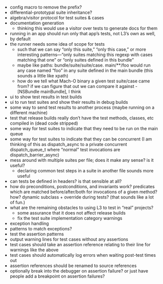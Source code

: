 - config macro to remove the prefix?
- differential-prototypal suite inheritance?
- algebra/visitor protocol for test suites & cases
- documentation generation
	- thinking this would use a visitor over tests to generate docs for them
- running in an app should run only that app’s tests, not L3’s own as well, by default
- the runner needs some idea of scope for tests
	- such that we can say “only this suite,” “only this case,” or more interesting patterns—“only suites matching this regexp with cases matching that one” or “only suites defined in this bundle”
	- maybe like paths: bundle/suite/suite/case. main/**/foo would run any case named “foo” in any suite defined in the main bundle (this sounds a little like xpath)
	- how do we tell what Mach-O binary a given test suite/case came from? if we can figure that out we can compare it against -[NSBundle mainBundle], I think
- ui to show test results in test builds
- ui to run test suites and show their results in debug builds
- some way to send test results to another process (maybe running on a different machine)
- test that release builds really don’t have the test methods, classes, etc compiled in (dead code stripped)
- some way for test suites to indicate that they need to be run on the main queue
- some way for test suites to indicate that they can be concurrent (I am thinking of this as dispatch_async to a private concurrent dispatch_queue_t where “normal” test invocations are dispatch_barrier_async)
- mess around with multiple suites per file; does it make any sense? is it useful?
	- declaring common test steps in a suite in another file sounds more useful
- can tests be defined in headers? is that sensible at all?
- how do preconditions, postconditions, and invariants work? predicates which are matched before/after/both for invocations of a given method? how? dynamic subclass + override during tests? (that sounds like a lot of fun.)
- what are the remaining obstacles to using L3 to test in “real” projects?
	- some assurance that it does not affect release builds
	- fix the test suite implementation category warnings
- exception handling
- patterns to match exceptions?
- test the assertion patterns
- output warning lines for test cases without any assertions
- test cases should take an assertion reference relating to their line for warnings like the above
- test cases should automatically log errors when waiting post-test times out
- assertion references should be renamed to source references
- optionally break into the debugger on assertion failure? or just have people add a breakpoint on assertion failures?